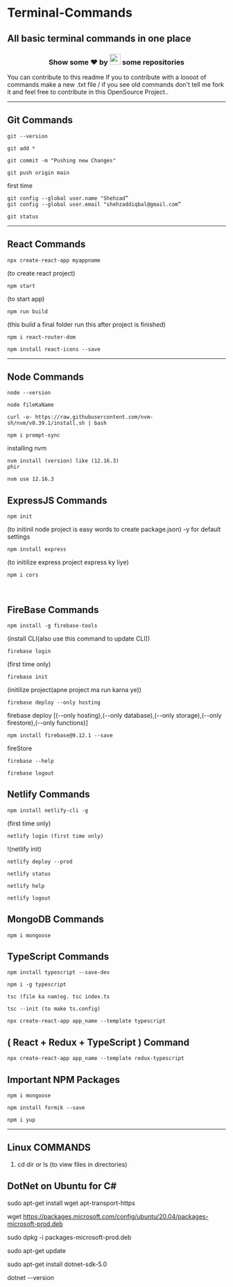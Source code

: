 # Terminal-Commands
## All basic terminal commands in one place
<h3 align="center">Show some ❤ by <img src="https://imgur.com/o7ncZFp.jpg" height=25px width=25px> some repositories</h3>

You can contribute to this readme
If you to contribute with a loooot of commands make a new .txt file / if you see old commands don't tell me fork it and feel free to contribute in this OpenSource Project..

<hr>

## Git Commands
```
git --version
```
```
git add *

git commit -m "Pushing new Changes"

git push origin main 
```

first time

	git config --global user.name "Shehzad”
	git config --global user.email "shehzaddiqbal@gmail.com”
```
git status
```

<hr>

## React Commands
~~~
npx create-react-app myappname
~~~
(to create react project)
~~~
npm start
~~~
(to start app)

	npm run build
(this build a final folder run this after project is finished)

```
npm i react-router-dom
```
```
npm install react-icons --save
```
<hr>

## Node Commands
```
node --version
```
```
node fileKaName
```

```
curl -o- https://raw.githubusercontent.com/nvm-sh/nvm/v0.39.1/install.sh | bash
```
```
npm i prompt-sync
```
installing nvm
```
nvm install (version) like (12.16.3)
phir
```
```
nvm use 12.16.3
```

## ExpressJS Commands
```
npm init
```
(to initinil node project is easy words to create package.json)  -y for default settings

	npm install express

(to initilize express project express ky liye)
```
npm i cors
```

<br>

## FireBase Commands
```
npm install -g firebase-tools
```
(install CLI(also use this command to update CLI))

	firebase login

(first time only)

	firebase init

(initilize project(apne project ma run karna ye))

	firebase deploy --only hosting

firebase deploy   [(--only hosting),(--only database),(--only storage),(--only firestore),(--only functions)]


```
npm install firebase@9.12.1 --save
```
fireStore
```
firebase --help
```
```
firebase logout
```
## Netlify Commands
```
npm install netlify-cli -g 
```
(first time only)
```
netlify login (first time only)
```
!(netlify init)
```
netlify deploy --prod
```

    netlify status
```
netlify help
```
```
netlify logout
```
## MongoDB Commands
```
npm i mongoose
```


## TypeScript Commands 
```
npm install typescript --save-dev
```
```
npm i -g typescript
```
```
tsc (file ka nam)eg. tsc index.ts
```
```
tsc --init (to make ts.config)
```
```
npx create-react-app app_name --template typescript 
```

## ( React + Redux + TypeScript ) Command
```
npx create-react-app app_name --template redux-typescript 
```
## Important NPM Packages
```
npm i mongoose
```
<!-- Formik i Commands -->
```
npm install formik --save
```
<!-- ## yup i Commands -->
```
npm i yup
```
<hr>

## Linux COMMANDS 

1. cd
dir or ls (to view files in directories)



## DotNet on Ubuntu for C#

sudo apt-get install wget apt-transport-https

wget https://packages.microsoft.com/config/ubuntu/20.04/packages-microsoft-prod.deb

sudo dpkg -i packages-microsoft-prod.deb 

sudo apt-get update

sudo apt-get install dotnet-sdk-5.0 

dotnet --version




